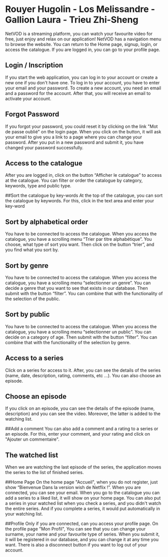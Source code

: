 # Rouyer Hugolin - Los Melissandre - Gallion Laura - Trieu Zhi-Sheng

NetVOD is a streaming platform, you can watch your favourite video for free, just enjoy and relax on our application! NetVOD has a navigation menu to browse the website. You can return to the Home page, signup, login, or access the catalogue. If you are logged in, you can go to your profile page.


## Login / Inscription
If you start the web application, you can log in to your account or create a new one if you don't have one.
To log in to your account, you have to enter your email and your password.
To create a new account, you need an email and a password for the account. After that, you will receive an email to activate your account.


## Forgot Password
If you forgot your password, you could reset it by clicking on the link "Mot de passe oublié" on the login page. When you click on the button, it will ask your email to give you a link to a page where you can change your password. After you put in a new password and submit it, you have changed your password successfully.


## Access to the catalogue
After you are logged in, click on the button “Afficher le catalogue” to access 	at the catalogue. You can filter or order the catalogue by category, keywords, type and public type.


##Sort the catalogue by key-words
At the top of the catalogue, you can sort the catalogue by keywords. For this, click in the text area and enter your key-word

## Sort by alphabetical order
You have to be connected to access the catalogue. When you access the catalogue, you have a scrolling menu “Trier par titre alphabétique”. You choose, what type of sort you want.
Then click on the button “trier”, and you find what you sort by.


## Sort by genre
You have to be connected to access the catalogue. When you access the catalogue, you have a scrolling menu “selectionner un genre”.
You can decide a genre that you want to see that exists in our database. Then submit with the button “filter”. You can combine that with the functionality of the selection of the public.

## Sort by public
You have to be connected to access the catalogue. When you access the catalogue, you have a scrolling menu “selectionner un public”.
You can decide on a category of age. Then submit with the button “filter”. You can combine that with the functionality of the selection by genre.

## Access to a series
Click on a series for access to it. After, you can see the details of the series (name, date, description, rating, comments, etc ...). You can also choose an episode.


## Choose an episode
If you click on an episode, you can see the details of the episode (name, description) and you can see the video. Moreover, the latter is added to the watching list.

##Add a comment
You can also add a comment and a rating to a series or an episode. For this, enter your comment, and your rating and click on "Ajouter un commentaire".


## The watched list
When we are watching the last episode of the series, the application moves the series to the list of finished series.


##Home Page
On the home page "Accueil", when you do not register, just show “Bienvenue Dans la version wish de Netflix !”. When you are connected, you can see your email. When you go to the catalogue you can add a series to a liked list, it will show on your home page. You can also put a series in your watched list when you check a series, and you didn't watch the entire series. And if you complete a series, it would put automatically in your watching list.

##Profile
Only if you are connected, can you access your profile page.
On the profile page "Mon Profil", You can see that you can change your surname, your name and your favourite type of series. When you submit it, it will be registered in our database, and you can change it at any time you want. There is also a disconnect button if you want to log out of your account.



